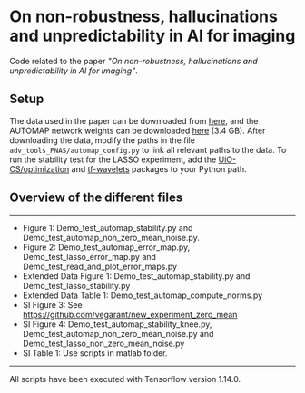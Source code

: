 # On non-robustness, hallucinations and unpredictability in AI for imaging

Code related to the paper *"On non-robustness, hallucinations and unpredictability in AI for imaging"*.

## Setup
The data used in the paper can be downloaded from [here](https://www.mn.uio.no/math/english/people/aca/vegarant/data/storage_automap_not_robust.zip), and the AUTOMAP network weights can be downloaded [here](https://www.mn.uio.no/math/english/people/aca/vegarant/data/cs_poisson_for_vegard.h5) (3.4 GB). After downloading the data, modify the paths in the file `adv_tools_PNAS/automap_config.py` to link all relevant paths to the data. To run the stability test for the LASSO experiment, add the [UiO-CS/optimization](https://github.com/UiO-CS/optimization) and [tf-wavelets](https://github.com/UiO-CS/tf-wavelets) packages to your Python path. 

## Overview of the different files
----------------------------

* Figure 1: Demo_test_automap_stability.py and Demo_test_automap_non_zero_mean_noise.py.
* Figure 2: Demo_test_automap_error_map.py, Demo_test_lasso_error_map.py and Demo_test_read_and_plot_error_maps.py
* Extended Data Figure 1: Demo_test_automap_stability.py and Demo_test_lasso_stability.py
* Extended Data Table 1: Demo_test_automap_compute_norms.py
* SI Figure 3: See https://github.com/vegarant/new_experiment_zero_mean
* SI Figure 4: Demo_test_automap_stability_knee.py, Demo_test_automap_non_zero_mean_noise.py and Demo_test_lasso_non_zero_mean_noise.py
* SI Table 1: Use scripts in matlab folder.

---------------------------

All scripts have been executed with Tensorflow version 1.14.0.



